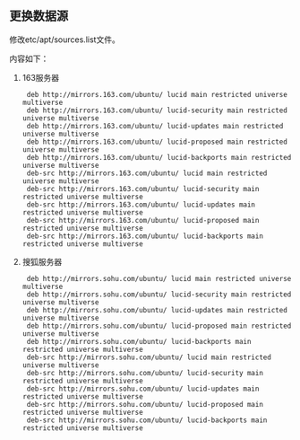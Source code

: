 ## 更换数据源

修改etc/apt/sources.list文件。

内容如下：

1. 163服务器

        deb http://mirrors.163.com/ubuntu/ lucid main restricted universe multiverse
        deb http://mirrors.163.com/ubuntu/ lucid-security main restricted universe multiverse
        deb http://mirrors.163.com/ubuntu/ lucid-updates main restricted universe multiverse
        deb http://mirrors.163.com/ubuntu/ lucid-proposed main restricted universe multiverse
        deb http://mirrors.163.com/ubuntu/ lucid-backports main restricted universe multiverse
        deb-src http://mirrors.163.com/ubuntu/ lucid main restricted universe multiverse
        deb-src http://mirrors.163.com/ubuntu/ lucid-security main restricted universe multiverse
        deb-src http://mirrors.163.com/ubuntu/ lucid-updates main restricted universe multiverse
        deb-src http://mirrors.163.com/ubuntu/ lucid-proposed main restricted universe multiverse
        deb-src http://mirrors.163.com/ubuntu/ lucid-backports main restricted universe multiverse

2. 搜狐服务器

        deb http://mirrors.sohu.com/ubuntu/ lucid main restricted universe multiverse
        deb http://mirrors.sohu.com/ubuntu/ lucid-security main restricted universe multiverse
        deb http://mirrors.sohu.com/ubuntu/ lucid-updates main restricted universe multiverse
        deb http://mirrors.sohu.com/ubuntu/ lucid-proposed main restricted universe multiverse
        deb http://mirrors.sohu.com/ubuntu/ lucid-backports main restricted universe multiverse
        deb-src http://mirrors.sohu.com/ubuntu/ lucid main restricted universe multiverse
        deb-src http://mirrors.sohu.com/ubuntu/ lucid-security main restricted universe multiverse
        deb-src http://mirrors.sohu.com/ubuntu/ lucid-updates main restricted universe multiverse
        deb-src http://mirrors.sohu.com/ubuntu/ lucid-proposed main restricted universe multiverse
        deb-src http://mirrors.sohu.com/ubuntu/ lucid-backports main restricted universe multiverse
